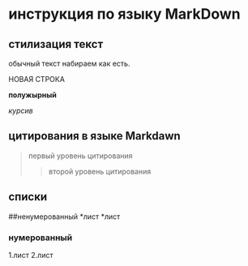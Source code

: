 # инструкция по языку MarkDown

## стилизация текст

обычный текст набираем как есть.

НОВАЯ СТРОКА

**полужырный**

*курсив*

## цитирования в языке Markdawn 
>первый уровень цитирования 
>>второй уровень цитирования 
## списки 
##ненумерованный
*лист 
*лист

### нумерованный 
1.лист
2.лист